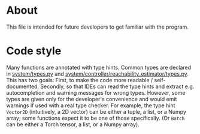 # About
This file is intended for future developers to get familiar with the program.

# Code style

Many functions are annotated with type hints. Common types are declared in [system/types.py](system/types.py) and [system/controller/reachability_estimator/types.py](system/controller/reachability_estimator/types.py).
This has two goals: First, to make the code more readable / self-documented. Secondly, so that IDEs can read the type hints and extract e.g. autocompletion and warning messages for wrong types.
However, some types are given only for the developer's convenience and would emit warnings if used with a real type checker. For example, the type hint `Vector2D` (intuitively, a 2D vector) can be either a tuple, a list, or a Numpy array; some functions expect it to be one of those specifically. (Or `Batch` can be either a Torch tensor, a list, or a Numpy array).
